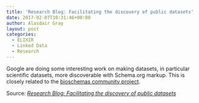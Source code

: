 ```yaml
---
title: 'Research Blog: Facilitating the discovery of public datasets'
date: 2017-02-07T10:31:46+00:00
author: Alasdair Gray
layout: post
categories:
  - ELIXIR
  - Linked Data
  - Research
---
```

Google are doing some interesting work on making datasets, in particular scientific datasets, more discoverable with Schema.org markup. This is closely related to the [bioschemas community project](http://bioschemas.org/).

Source: _[Research Blog: Facilitating the discovery of public datasets](https://research.googleblog.com/2017/01/facilitating-discovery-of-public.html)_